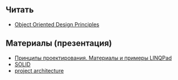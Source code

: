 ## Читать
- [Object Oriented Design Principles](https://github.com/EPM-RD-NETLAB/.NET-Framework-modules/tree/master/M16.%20Object%20Oriented%20Design%20Principles)

## Материалы (презентация)
- [Принципы проектирования. Материалы и примеры LINQPad](https://drive.google.com/drive/u/0/folders/1GfV5bnT8vZZZBxaccL4wl-ixXOH9Zc-i)
- [SOLID](https://drive.google.com/drive/u/0/folders/1Cu4GJDy2AOn0lbKXz2c7DgxOTXzT8NDh)
- [project architecture](https://drive.google.com/drive/u/0/folders/1nuD42hcc84zDm2wea43gPjcdDrD3YwM5)
